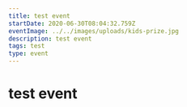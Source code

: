 ```yaml
---
title: test event
startDate: 2020-06-30T08:04:32.759Z
eventImage: ../../images/uploads/kids-prize.jpg
description: test event
tags: test
type: event
---
```

# test event